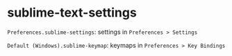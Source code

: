 # sublime-text-settings

`Preferences.sublime-settings`: settings in `Preferences > Settings`

`Default (Windows).sublime-keymap`: keymaps in `Preferences > Key Bindings`


